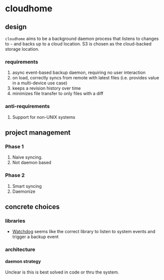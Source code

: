 # cloudhome

## design

`cloudhome` aims to be a background daemon process that listens to changes
to `~` and backs up to a cloud location. S3 is chosen as the cloud-backed
storage location.

### requirements

1. async event-based backup daemon, requiring no user interaction
2. on load, correctly syncs from remote with latest files
(i.e. provides value in a multi-device use case)
3. keeps a revision history over time
4. minimizes file transfer to only files with a diff

### anti-requirements

1. Support for non-UNIX systems

## project management

### Phase 1

1. Naive syncing.
2. Not daemon based

### Phase 2

1. Smart syncing
2. Daemonize

## concrete choices

### libraries

- [Watchdog][] seems like the correct library to listen to system events
and trigger a backup event

### architecture

#### daemon strategy

Unclear is this is best solved in code or thru the system.

[Watchdog]: https://pythonhosted.org/watchdog/
